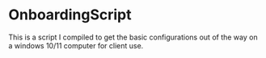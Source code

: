 # OnboardingScript
This is a script I compiled to get the basic configurations out of the way on a windows 10/11 computer for client use.

